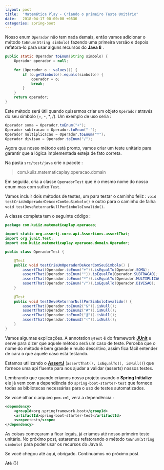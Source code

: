 ```yaml
---
layout: post
title:  "Matemática Play - Criando o primeiro Teste Unitário"
date:   2018-04-17 00:00:00 +0530
categories: spring-boot
---
```



Nosso enum ```Operador``` não tem nada demais, então vamos adicionar o método ```toEnum(String simbolo)``` fazendo uma primeira versão e depois refatora-lo para usar alguns recursos do **Java 8** .

```java
public static Operador toEnum(String simbolo) {		
	Operador operador = null;
		
	for (Operador o : values()) {
		if (o.getSimbolo().equals(simbolo)) {
			operador = o;
			break;
		}
	}	
	return operador;
}
```

Este método será útil quando quisermos criar um objeto ```Operador``` através do seu simbolo (+, -, *, /). Um exemplo de uso seria :
```java
Operador soma = Operador.toEnum("+");
Operador subtracao = Operador.toEnum("-");
Operador multiplicacao = Operador.toEnum("*");
Operador divisao = Operador.toEnum("/");
```
Agora que nosso método está pronto, vamos criar um teste unitário para garantir que a lógica implementada esteja de fato correta.

Na pasta ```src/test/java``` crie o pacote :
> com.kuiiz.matematicaplay.operacao.domain

Em seguida, cria a classe ```OperadorTest``` que é o mesmo nome do nosso enum mas com sufixo ```Test```.

 Vamos incluir dois métodos de testes, um para testar o caminho feliz : 
 ```void testCriaUmOperadorDeAcorComSeuSimbolo()``` 
 e outro para o caminho de falha ```void testDeveRetornarNullPorSimboloInvalido()```.

A classe completa tem o seguinte código :

```java
package com.kuiiz.matematicaplay.operacao;

import static org.assertj.core.api.Assertions.assertThat;
import org.junit.Test;
import com.kuiiz.matematicaplay.operacao.domain.Operador;

public class OperadorTest {

	@Test
	public void testCriaUmOperadorDeAcorComSeuSimbolo() {
		assertThat(Operador.toEnum("+")).isEqualTo(Operador.SOMA);
		assertThat(Operador.toEnum("")).isEqualTo(Operador.SUBTRACAO);
		assertThat(Operador.toEnum("*")).isEqualTo(Operador.MULTIPLICACAO);
		assertThat(Operador.toEnum("/")).isEqualTo(Operador.DIVISAO);		
	}
	
	@Test
	public void testDeveRetornarNullPorSimboloInvalido() {
		assertThat(Operador.toEnum2("&")).isNull();
		assertThat(Operador.toEnum2("#")).isNull();
		assertThat(Operador.toEnum2("@")).isNull();
		assertThat(Operador.toEnum2("(")).isNull();
	}
}
```

Vamos algumas explicações. A annotation ```@Test``` é do framework **[JUnit](https://junit.org/junit5/)** e serve para dizer que aquele método será um caso de teste. Perceba que o nome do método é bem grande e muito descritivo, assim fica fácil entender de cara o que aquele caso está testando.

Estamos utilizando o  **[AssertJ](http://joel-costigliola.github.io/assertj/)** (```assertThat(), isEqualTo(), isNull()```) que fornece uma api fluente para nos ajudar a validar (asserts) nossos testes.

Lembrando que quando criamos nosso projeto usando o **Spring Initializr** ele já vem com a dependência  do ```spring-boot-starter-test``` que fornece todas as bibliotecas necessárias para o uso de testes automatizados.

Se você olhar o arquivo ```pom.xml```, verá a dependência :
```xml
<dependency>
	<groupId>org.springframework.boot</groupId>
	<artifactId>spring-boot-starter-test</artifactId>
	<scope>test</scope>
</dependency>
``` 

As coisas começaram a ficar legais, já criamos até nosso primeiro teste unitário. No próximo post, estaremos refatorando o método ```toEnum(String simbolo)``` para poder usar os recursos do Java 8.

Se você chegou até aqui, obrigado. Continuamos no próximo post.

Até {}!
